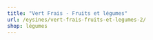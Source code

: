 ```yaml
---
title: "Vert Frais - Fruits et légumes"
url: /eysines/vert-frais-fruits-et-legumes-2/
shop: légumes
---
```

